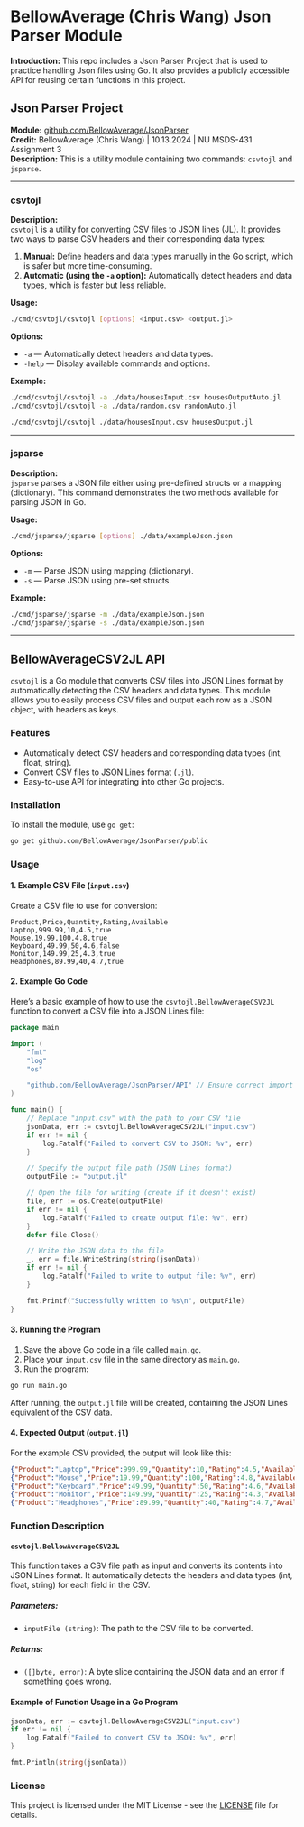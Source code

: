 # BellowAverage (Chris Wang) Json Parser Module

**Introduction:** This repo includes a Json Parser Project that is used to practice handling Json files using Go. It also provides a publicly accessible API for reusing certain functions in this project.

## Json Parser Project

**Module:** [github.com/BellowAverage/JsonParser](https://github.com/BellowAverage/JsonParser)  
**Credit:** BellowAverage (Chris Wang) | 10.13.2024 | NU MSDS-431 Assignment 3  
**Description:** This is a utility module containing two commands: `csvtojl` and `jsparse`.

---

### csvtojl

**Description:**  
`csvtojl` is a utility for converting CSV files to JSON lines (JL). It provides two ways to parse CSV headers and their corresponding data types:

1. **Manual:** Define headers and data types manually in the Go script, which is safer but more time-consuming.
2. **Automatic (using the `-a` option):** Automatically detect headers and data types, which is faster but less reliable.

**Usage:**

```bash
./cmd/csvtojl/csvtojl [options] <input.csv> <output.jl>
```

**Options:**

- `-a` — Automatically detect headers and data types.  
- `-help` — Display available commands and options.

**Example:**

```bash
./cmd/csvtojl/csvtojl -a ./data/housesInput.csv housesOutputAuto.jl
./cmd/csvtojl/csvtojl -a ./data/random.csv randomAuto.jl

./cmd/csvtojl/csvtojl ./data/housesInput.csv housesOutput.jl
```

---

### jsparse

**Description:**  
`jsparse` parses a JSON file either using pre-defined structs or a mapping (dictionary). This command demonstrates the two methods available for parsing JSON in Go.

**Usage:**

```bash
./cmd/jsparse/jsparse [options] ./data/exampleJson.json
```

**Options:**

- `-m` — Parse JSON using mapping (dictionary).  
- `-s` — Parse JSON using pre-set structs.

**Example:**

```bash
./cmd/jsparse/jsparse -m ./data/exampleJson.json
./cmd/jsparse/jsparse -s ./data/exampleJson.json
```

---


## BellowAverageCSV2JL API

`csvtojl` is a Go module that converts CSV files into JSON Lines format by automatically detecting the CSV headers and data types. This module allows you to easily process CSV files and output each row as a JSON object, with headers as keys.

### Features
- Automatically detect CSV headers and corresponding data types (int, float, string).
- Convert CSV files to JSON Lines format (`.jl`).
- Easy-to-use API for integrating into other Go projects.

### Installation

To install the module, use `go get`:

```bash
go get github.com/BellowAverage/JsonParser/public
```

### Usage

#### 1. Example CSV File (`input.csv`)

Create a CSV file to use for conversion:

```csv
Product,Price,Quantity,Rating,Available
Laptop,999.99,10,4.5,true
Mouse,19.99,100,4.8,true
Keyboard,49.99,50,4.6,false
Monitor,149.99,25,4.3,true
Headphones,89.99,40,4.7,true
```

#### 2. Example Go Code

Here’s a basic example of how to use the `csvtojl.BellowAverageCSV2JL` function to convert a CSV file into a JSON Lines file:

```go
package main

import (
	"fmt"
	"log"
	"os"

	"github.com/BellowAverage/JsonParser/API" // Ensure correct import path
)

func main() {
	// Replace "input.csv" with the path to your CSV file
	jsonData, err := csvtojl.BellowAverageCSV2JL("input.csv")
	if err != nil {
		log.Fatalf("Failed to convert CSV to JSON: %v", err)
	}

	// Specify the output file path (JSON Lines format)
	outputFile := "output.jl"

	// Open the file for writing (create if it doesn't exist)
	file, err := os.Create(outputFile)
	if err != nil {
		log.Fatalf("Failed to create output file: %v", err)
	}
	defer file.Close()

	// Write the JSON data to the file
	_, err = file.WriteString(string(jsonData))
	if err != nil {
		log.Fatalf("Failed to write to output file: %v", err)
	}

	fmt.Printf("Successfully written to %s\n", outputFile)
}
```

#### 3. Running the Program

1. Save the above Go code in a file called `main.go`.
2. Place your `input.csv` file in the same directory as `main.go`.
3. Run the program:

```bash
go run main.go
```

After running, the `output.jl` file will be created, containing the JSON Lines equivalent of the CSV data.

#### 4. Expected Output (`output.jl`)

For the example CSV provided, the output will look like this:

```json
{"Product":"Laptop","Price":999.99,"Quantity":10,"Rating":4.5,"Available":true}
{"Product":"Mouse","Price":19.99,"Quantity":100,"Rating":4.8,"Available":true}
{"Product":"Keyboard","Price":49.99,"Quantity":50,"Rating":4.6,"Available":false}
{"Product":"Monitor","Price":149.99,"Quantity":25,"Rating":4.3,"Available":true}
{"Product":"Headphones","Price":89.99,"Quantity":40,"Rating":4.7,"Available":true}
```

### Function Description

#### `csvtojl.BellowAverageCSV2JL`

This function takes a CSV file path as input and converts its contents into JSON Lines format. It automatically detects the headers and data types (int, float, string) for each field in the CSV.

##### Parameters:
- `inputFile (string)`: The path to the CSV file to be converted.

##### Returns:
- `([]byte, error)`: A byte slice containing the JSON data and an error if something goes wrong.

#### Example of Function Usage in a Go Program

```go
jsonData, err := csvtojl.BellowAverageCSV2JL("input.csv")
if err != nil {
    log.Fatalf("Failed to convert CSV to JSON: %v", err)
}

fmt.Println(string(jsonData))
```

### License
This project is licensed under the MIT License - see the [LICENSE](LICENSE) file for details.
